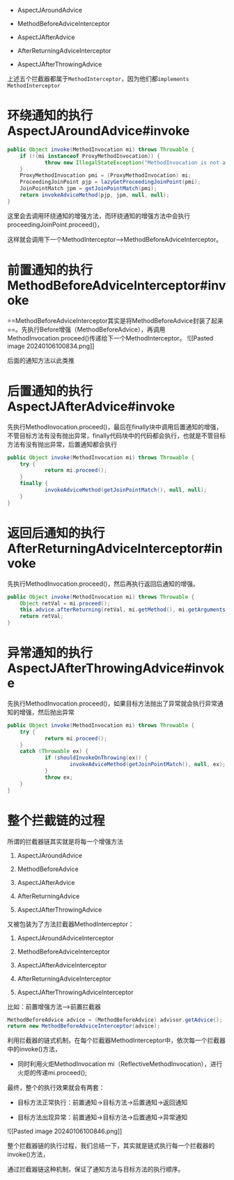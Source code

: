 -  AspectJAroundAdvice
    
- MethodBeforeAdviceInterceptor
    
- AspectJAfterAdvice
    
- AfterReturningAdviceInterceptor
    
- AspectJAfterThrowingAdvice
    

上述五个拦截器都属于`MethodInterceptor`，因为他们都`implements MethodInterceptor`

# 环绕通知的执行AspectJAroundAdvice#invoke

```Java
public Object invoke(MethodInvocation mi) throws Throwable {
    if (!(mi instanceof ProxyMethodInvocation)) {
            throw new IllegalStateException("MethodInvocation is not a Spring ProxyMethodInvocation: " + mi);
    }
    ProxyMethodInvocation pmi = (ProxyMethodInvocation) mi;
    ProceedingJoinPoint pjp = lazyGetProceedingJoinPoint(pmi);
    JoinPointMatch jpm = getJoinPointMatch(pmi);
    return invokeAdviceMethod(pjp, jpm, null, null);
}
```

这里会去调用环绕通知的增强方法，而环绕通知的增强方法中会执行proceedingJoinPoint.proceed()，

这样就会调用下一个MethodInterceptor–>MethodBeforeAdviceInterceptor。

# 前置通知的执行MethodBeforeAdviceInterceptor#invoke

==MethodBeforeAdviceInterceptor其实是将MethodBeforeAdvice封装了起来==。先执行Before增强（MethodBeforeAdvice），再调用MethodInvocation.proceed()传递给下一个MethodInterceptor。
![[Pasted image 20240106100834.png]]

后面的通知方法以此类推

# 后置通知的执行AspectJAfterAdvice#invoke

先执行MethodInvocation.proceed()，最后在finally块中调用后置通知的增强，不管目标方法有没有抛出异常，finally代码块中的代码都会执行，也就是不管目标方法有没有抛出异常，后置通知都会执行

```Java
public Object invoke(MethodInvocation mi) throws Throwable {
    try {
            return mi.proceed();
    }
    finally {
            invokeAdviceMethod(getJoinPointMatch(), null, null);
    }
}
```

# 返回后通知的执行AfterReturningAdviceInterceptor#invoke

先执行MethodInvocation.proceed()，然后再执行返回后通知的增强。

```Java
public Object invoke(MethodInvocation mi) throws Throwable {
    Object retVal = mi.proceed();
    this.advice.afterReturning(retVal, mi.getMethod(), mi.getArguments(), mi.getThis());
    return retVal;
}
```

# 异常通知的执行AspectJAfterThrowingAdvice#invoke

先执行MethodInvocation.proceed()，如果目标方法抛出了异常就会执行异常通知的增强，然后抛出异常

```Java
public Object invoke(MethodInvocation mi) throws Throwable {
    try {
            return mi.proceed();
    }
    catch (Throwable ex) {
            if (shouldInvokeOnThrowing(ex)) {
                    invokeAdviceMethod(getJoinPointMatch(), null, ex);
            }
            throw ex;
    }
}
```

# 整个拦截链的过程

所谓的拦截器链其实就是将每一个增强方法

1. AspectJAroundAdvice
    
2. MethodBeforeAdvice
    
3. AspectJAfterAdvice
    
4. AfterReturningAdvice
    
5. AspectJAfterThrowingAdvice
    

又被包装为了方法拦截器MethodInterceptor：

1. AspectJAroundAdviceInterceptor
    
2. MethodBeforeAdviceInterceptor
    
3. AspectJAfterAdviceInterceptor
    
4. AfterReturningAdviceInterceptor
    
5. AspectJAfterThrowingAdviceInterceptor
    

比如：前置增强方法-->前置拦截器

```Java
MethodBeforeAdvice advice = (MethodBeforeAdvice) advisor.getAdvice();
return new MethodBeforeAdviceInterceptor(advice);
```

利用拦截器的链式机制，在每个拦截器MethodInterceptor中，依次每一个拦截器中的invoke()方法，

- 同时利用火炬MethodInvocation mi（ReflectiveMethodInvocation），进行火炬的传递mi.proceed();
    

最终，整个的执行效果就会有两套：

- 目标方法正常执行：前置通知→目标方法→后置通知→返回通知
    
- 目标方法出现异常：前置通知→目标方法→后置通知→异常通知
    
![[Pasted image 20240106100846.png]]

整个拦截器链的执行过程，我们总结一下，其实就是链式执行每一个拦截器的invoke()方法，

通过拦截器链这种机制，保证了通知方法与目标方法的执行顺序。